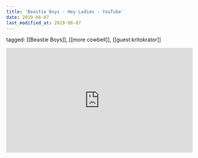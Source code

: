```yaml
---
title: 'Beastie Boys - Hey Ladies - YouTube'
date: 2019-08-07
last_modified_at: 2019-08-07
---
```

tagged: [[Beastie Boys]], [[more cowbell]], [[guest:kritokrator]]
<iframe allow="accelerometer; autoplay; clipboard-write; encrypted-media; gyroscope; picture-in-picture" allowfullscreen="" frameborder="0" height="281" id="youtube_iframe" src="https://www.youtube.com/embed/Naf5uJYGoiU?feature=oembed&amp;enablejsapi=1&amp;origin=https://safe.txmblr.com&amp;wmode=opaque" width="500"></iframe>
